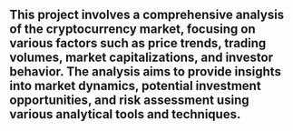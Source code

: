 ## This project involves a comprehensive analysis of the cryptocurrency market, focusing on various factors such as price trends, trading volumes, market capitalizations, and investor behavior. The analysis aims to provide insights into market dynamics, potential investment opportunities, and risk assessment using various analytical tools and techniques.
